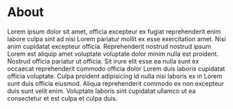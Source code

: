 # About

Lorem ipsum dolor sit amet, officia excepteur ex fugiat reprehenderit enim
labore culpa sint ad nisi Lorem pariatur mollit ex esse exercitation amet.
Nisi anim cupidatat excepteur officia. Reprehenderit nostrud nostrud ipsum
Lorem est aliquip amet voluptate voluptate dolor minim nulla est proident.
Nostrud officia pariatur ut officia. Sit irure elit esse ea nulla sunt ex
occaecat reprehenderit commodo officia dolor Lorem duis laboris cupidatat
officia voluptate. Culpa proident adipisicing id nulla nisi laboris ex in
Lorem sunt duis officia eiusmod. Aliqua reprehenderit commodo ex non
excepteur duis sunt velit enim. Voluptate laboris sint cupidatat ullamco ut
ea consectetur et est culpa et culpa duis.
